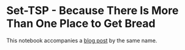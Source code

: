 # Set-TSP - Because There Is More Than One Place to Get Bread

This notebook accompanies a 
[blog post](https://towardsdatascience.com/set-tsp-because-there-is-more-than-one-place-to-get-bread-712fdb5b381)
by the same name.